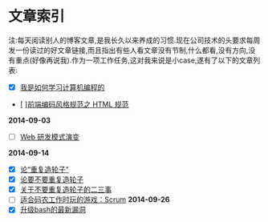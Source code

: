 文章索引
=======
>
注:每天阅读别人的博客文章,是我长久以来养成的习惯.现在公司技术的头要求每周发一份读过的好文章链接,而且指出有些人看文章没有节制,什么都看,没有方向,没有重点(好像再说我).作为一项工作任务,这对我来说是小case,遂有了以下的文章列表:
>

- [x] [我是如何学习计算机编程的](http://blog.csdn.net/dinglang_2009/article/details/7032324)
- [ ][前端编码风格规范之 HTML 规范](http://roshanca.com/2014/web-develop-styleguide-html/)

**2014-09-03**

- [ ] [Web 研发模式演变](https://github.com/lifesinger/lifesinger.github.com/issues/184)

**2014-09-14**

- [x] [论“重复造轮子”](http://taosay.net/index.php/2013/07/07/%E8%AE%BA%E9%87%8D%E5%A4%8D%E9%80%A0%E8%BD%AE%E5%AD%90/)
- [x] [论要不要重复造轮子](http://sd6733531.iteye.com/blog/1253700)
- [x] [关于不要重复造轮子的二三事](http://avnpc.com/pages/howto-find-best-wheel-for-programming)
- [ ] [适合码农工作时玩的游戏：Scrum](http://blog.devtang.com/blog/2014/09/13/scrum-introduction/)
**2014-09-26**
- [x] [升级bash的最新漏洞](http://get.jobdeer.com/1389.get)
